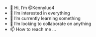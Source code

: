 - 👋 Hi, I’m @Kennyluo4
- 👀 I’m interested in everything
- 🌱 I’m currently learning something
- 💞️ I’m looking to collaborate on anything
- 📫 How to reach me ...

<!---
Kennyluo4/Kennyluo4 is a ✨ special ✨ repository because its `README.md` (this file) appears on your GitHub profile.
You can click the Preview link to take a look at your changes.
--->
